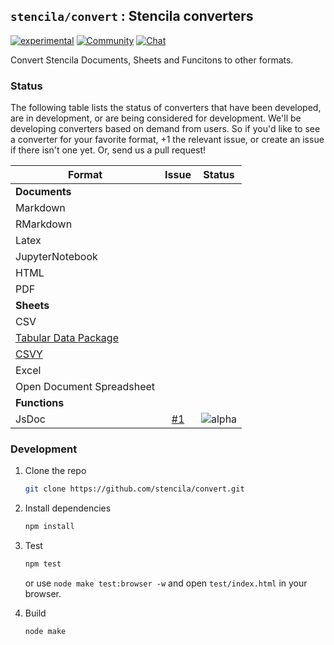 ## `stencila/convert` : Stencila converters

[![experimental](https://img.shields.io/badge/stability-experimental-orange.svg)](http://github.com/badges/stability-badges)
[![Community](https://img.shields.io/badge/join-community-green.svg)](https://community.stenci.la)
[![Chat](https://badges.gitter.im/stencila/stencila.svg)](https://gitter.im/stencila/stencila)

Convert Stencila Documents, Sheets and Funcitons to other formats.

### Status

The following table lists the status of converters that have been developed, are in development, or are being considered for development. We'll be developing converters based on demand from users. So if you'd like to see a converter for your favorite format, +1 the relevant issue, or create an issue if there isn't one yet. Or, send us a pull request!

Format | Issue | Status
------ | :---: | :----:
**Documents** |
Markdown |
RMarkdown |
Latex |
JupyterNotebook |
HTML |
PDF |
**Sheets** |
CSV |
[Tabular Data Package](https://specs.frictionlessdata.io/tabular-data-package/) |
[CSVY](http://csvy.org/) |
Excel |
Open Document Spreadsheet |
**Functions** |
JsDoc | [#1](https://github.com/stencila/convert/issues/1) | ![alpha](https://img.shields.io/badge/status-alpha-red.svg)

### Development

1. Clone the repo

    ```bash
    git clone https://github.com/stencila/convert.git
    ```

2. Install dependencies

    ```bash
    npm install
    ```

3. Test

    ```bash
    npm test
    ```

    or use `node make test:browser -w` and open `test/index.html` in your browser.  


4. Build

    ```bash
    node make
    ```
